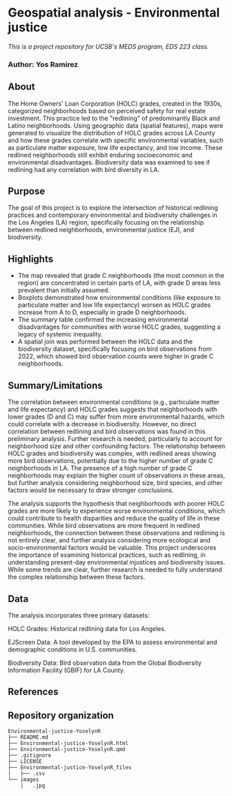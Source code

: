 # Geospatial analysis - Environmental justice
*This is a project repository for UCSB's MEDS program, EDS 223 class.*
### Author: Yos Ramirez

## About
The Home Owners' Loan Corporation (HOLC) grades, created in the 1930s, categorized neighborhoods based on perceived safety for real estate investment. This practice led to the "redlining" of predominantly Black and Latino neighborhoods. Using geographic data (spatial features), maps were generated to visualize the distribution of HOLC grades across LA County and how these grades correlate with specific environmental variables, such as particulate matter exposure, low life expectancy, and low income. These redlined neighborhoods still exhibit enduring socioeconomic and environmental disadvantages. Biodiversity data was examined to see if redlining had any correlation with bird diversity in LA.

## Purpose
The goal of this project is to explore the intersection of historical redlining practices and contemporary environmental and biodiversity challenges in the Los Angeles (LA) region, specifically focusing on the relationship between redlined neighborhoods, environmental justice (EJ), and biodiversity. 

## Highlights
- The map revealed that grade C neighborhoods (the most common in the region) are concentrated in certain parts of LA, with grade D areas less prevalent than initially assumed.
- Boxplots demonstrated how environmental conditions (like exposure to particulate matter and low life expectancy) worsen as HOLC grades increase from A to D, especially in grade D neighborhoods.
- The summary table confirmed the increasing environmental disadvantages for communities with worse HOLC grades, suggesting a legacy of systemic inequality.
- A spatial join was performed between the HOLC data and the biodiversity dataset, specifically focusing on bird observations from 2022, which showed bird observation counts were higher in grade C neighborhoods.

## Summary/Limitations
The correlation between environmental conditions (e.g., particulate matter and life expectancy) and HOLC grades suggests that neighborhoods with lower grades (D and C) may suffer from more environmental hazards, which could correlate with a decrease in biodiversity. However, no direct correlation between redlining and bird observations was found in this preliminary analysis. Further research is needed, particularly to account for neighborhood size and other confounding factors. The relationship between HOLC grades and biodiversity was complex, with redlined areas showing more bird observations, potentially due to the higher number of grade C neighborhoods in LA. The presence of a high number of grade C neighborhoods may explain the higher count of observations in these areas, but further analysis considering neighborhood size, bird species, and other factors would be necessary to draw stronger conclusions. 

The analysis supports the hypothesis that neighborhoods with poorer HOLC grades are more likely to experience worse environmental conditions, which could contribute to health disparities and reduce the quality of life in these communities. While bird observations are more frequent in redlined neighborhoods, the connection between these observations and redlining is not entirely clear, and further analysis considering more ecological and socio-environmental factors would be valuable. This project underscores the importance of examining historical practices, such as redlining, in understanding present-day environmental injustices and biodiversity issues. While some trends are clear, further research is needed to fully understand the complex relationship between these factors.

## Data
The analysis incorporates three primary datasets:

HOLC Grades: Historical redlining data for Los Angeles.

EJScreen Data: A tool developed by the EPA to assess environmental and demographic conditions in U.S. communities.

Biodiversity Data: Bird observation data from the Global Biodiversity Information Facility (GBIF) for LA County.

## References

## Repository organization
```
Environmental-justice-YoselynR
├── README.md
├── Environmental-justice-YoselynR.html
├── Environmental-justice-YoselynR.qmd
├── .gitignore
├── LICENSE
├── Environmental-justice-YoselynR_files
|   ├── .csv
└── images
    │   .jpg
```
